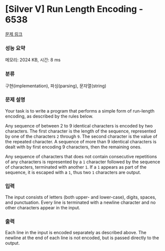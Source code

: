# [Silver V] Run Length Encoding - 6538 

[문제 링크](https://www.acmicpc.net/problem/6538) 

### 성능 요약

메모리: 2024 KB, 시간: 8 ms

### 분류

구현(implementation), 파싱(parsing), 문자열(string)

### 문제 설명

<p>Your task is to write a program that performs a simple form of run-length encoding, as described by the rules below.</p>

<p>Any sequence of between 2 to 9 identical characters is encoded by two characters. The first character is the length of the sequence, represented by one of the characters <code>2</code> through <code>9</code>. The second character is the value of the repeated character. A sequence of more than 9 identical characters is dealt with by first encoding 9 characters, then the remaining ones.</p>

<p>Any sequence of characters that does not contain consecutive repetitions of any characters is represented by a <code>1</code> character followed by the sequence of characters, terminated with another <code>1</code>. If a <code>1</code> appears as part of the sequence, it is escaped with a <code>1</code>, thus two <code>1</code> characters are output.</p>

### 입력 

 <p>The input consists of letters (both upper- and lower-case), digits, spaces, and punctuation. Every line is terminated with a newline character and no other characters appear in the input.</p>

### 출력 

 <p>Each line in the input is encoded separately as described above. The newline at the end of each line is not encoded, but is passed directly to the output.</p>

